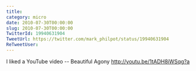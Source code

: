 ```yaml
---
title: 
category: micro
date: 2010-07-30T00:00:00
slug: 2010-07-30T00:00:00
TwitterId: 19940631904
TweetUrl: https://twitter.com/mark_philpot/status/19940631904
ReTweetUser: 
---
```


I liked a YouTube video -- Beautiful Agony http://youtu.be/1tADH8iWSqg?a